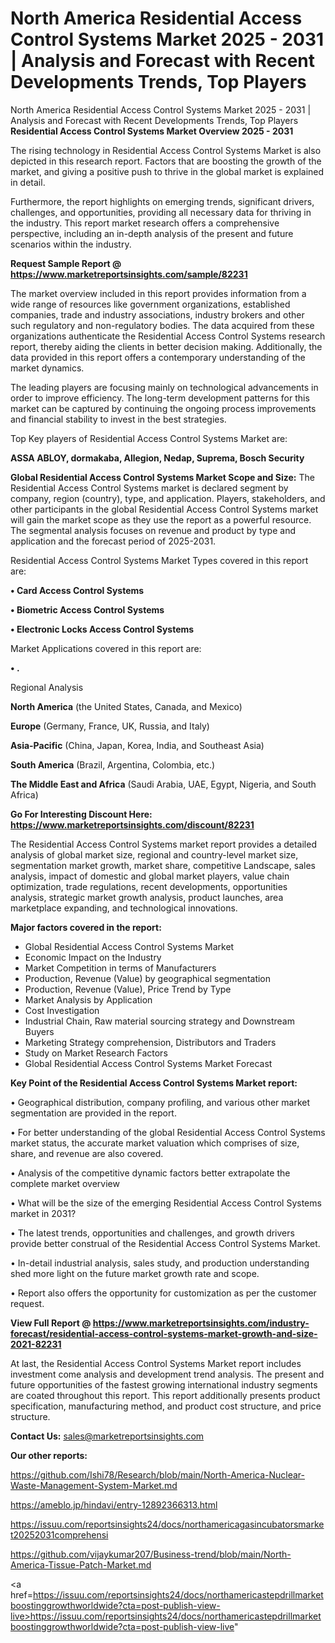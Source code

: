 # North America Residential Access Control Systems Market 2025 - 2031 | Analysis and Forecast with Recent Developments Trends, Top Players
North America Residential Access Control Systems Market 2025 - 2031 | Analysis and Forecast with Recent Developments Trends, Top Players
<Strong> Residential Access Control Systems Market Overview 2025 - 2031</strong>

The rising technology in Residential Access Control Systems Market is also depicted in this research report. Factors that are boosting the growth of the market, and giving a positive push to thrive in the global market is explained in detail.

Furthermore, the report highlights on emerging trends, significant drivers, challenges, and opportunities, providing all necessary data for thriving in the industry. This report market research offers a comprehensive perspective, including an in-depth analysis of the present and future scenarios within the industry.

<strong>Request Sample Report @ <a href=https://www.marketreportsinsights.com/sample/82231>https://www.marketreportsinsights.com/sample/82231</a></strong>

The market overview included in this report provides information from a wide range of resources like government organizations, established companies, trade and industry associations, industry brokers and other such regulatory and non-regulatory bodies. The data acquired from these organizations authenticate the Residential Access Control Systems research report, thereby aiding the clients in better decision making. Additionally, the data provided in this report offers a contemporary understanding of the market dynamics.

The leading players are focusing mainly on technological advancements in order to improve efficiency. The long-term development patterns for this market can be captured by continuing the ongoing process improvements and financial stability to invest in the best strategies.

Top Key players of Residential Access Control Systems Market are:

<strong>ASSA ABLOY, dormakaba, Allegion, Nedap, Suprema, Bosch Security</strong>

<strong><b>Global Residential Access Control Systems Market Scope and Size:</b></strong>
The Residential Access Control Systems market is declared segment by company, region (country), type, and application. Players, stakeholders, and other participants in the global Residential Access Control Systems market will gain the market scope as they use the report as a powerful resource. The segmental analysis focuses on revenue and product by type and application and the forecast period of 2025-2031.

Residential Access Control Systems Market Types covered in this report are:

<strong>• Card Access Control Systems

• Biometric Access Control Systems

• Electronic Locks Access Control Systems</strong>

Market Applications covered in this report are:

<strong>• .</strong> 

Regional Analysis

<strong>North America</strong> (the United States, Canada, and Mexico)

<strong>Europe</strong> (Germany, France, UK, Russia, and Italy)

<strong>Asia-Pacific</strong> (China, Japan, Korea, India, and Southeast Asia)

<strong>South America</strong> (Brazil, Argentina, Colombia, etc.)

<strong>The Middle East and Africa</strong> (Saudi Arabia, UAE, Egypt, Nigeria, and South Africa)

<strong>Go For Interesting Discount Here: <a href=https://www.marketreportsinsights.com/discount/82231>https://www.marketreportsinsights.com/discount/82231</a></strong>

The Residential Access Control Systems market report provides a detailed analysis of global market size, regional and country-level market size, segmentation market growth, market share, competitive Landscape, sales analysis, impact of domestic and global market players, value chain optimization, trade regulations, recent developments, opportunities analysis, strategic market growth analysis, product launches, area marketplace expanding, and technological innovations.

<strong><b>Major factors covered in the report:</b></strong>
<ul>
  <li>Global Residential Access Control Systems Market </li>
  <li>Economic Impact on the Industry</li>
  <li>Market Competition in terms of Manufacturers</li>
  <li>Production, Revenue (Value) by geographical segmentation</li>
  <li>Production, Revenue (Value), Price Trend by Type</li>
  <li>Market Analysis by Application</li>
  <li>Cost Investigation</li>
  <li>Industrial Chain, Raw material sourcing strategy and Downstream Buyers</li>
  <li>Marketing Strategy comprehension, Distributors and Traders</li>
  <li>Study on Market Research Factors</li>
  <li>Global Residential Access Control Systems Market Forecast</li>
</ul>

<strong><b>Key Point of the Residential Access Control Systems Market report:</b></strong>

• Geographical distribution, company profiling, and various other market segmentation are provided in the report.

• For better understanding of the global Residential Access Control Systems market status, the accurate market valuation which comprises of size, share, and revenue are also covered.

• Analysis of the competitive dynamic factors better extrapolate the complete market overview

• What will be the size of the emerging Residential Access Control Systems market in 2031?

• The latest trends, opportunities and challenges, and growth drivers provide better construal of the Residential Access Control Systems Market.

• In-detail industrial analysis, sales study, and production understanding shed more light on the future market growth rate and scope.

• Report also offers the opportunity for customization as per the customer request.

<strong><b>View Full Report @ <a href=https://www.marketreportsinsights.com/industry-forecast/residential-access-control-systems-market-growth-and-size-2021-82231>https://www.marketreportsinsights.com/industry-forecast/residential-access-control-systems-market-growth-and-size-2021-82231</a></b></strong>


At last, the Residential Access Control Systems Market report includes investment come analysis and development trend analysis. The present and future opportunities of the fastest growing international industry segments are coated throughout this report. This report additionally presents product specification, manufacturing method, and product cost structure, and price structure.

<strong>Contact Us:</strong>
sales@marketreportsinsights.com

<strong>Our other reports:</strong>

<a href=https://github.com/Ishi78/Research/blob/main/North-America-Nuclear-Waste-Management-System-Market.md>https://github.com/Ishi78/Research/blob/main/North-America-Nuclear-Waste-Management-System-Market.md</a>

<a href=https://ameblo.jp/hindavi/entry-12892366313.html>https://ameblo.jp/hindavi/entry-12892366313.html</a>

<a href=https://issuu.com/reportsinsights24/docs/northamericagasincubatorsmarket20252031comprehensi>https://issuu.com/reportsinsights24/docs/northamericagasincubatorsmarket20252031comprehensi</a>

<a href=https://github.com/vijaykumar207/Business-trend/blob/main/North-America-Tissue-Patch-Market.md>https://github.com/vijaykumar207/Business-trend/blob/main/North-America-Tissue-Patch-Market.md</a>

<a href=https://issuu.com/reportsinsights24/docs/northamericastepdrillmarketboostinggrowthworldwide?cta=post-publish-view-live>https://issuu.com/reportsinsights24/docs/northamericastepdrillmarketboostinggrowthworldwide?cta=post-publish-view-live</a>"
